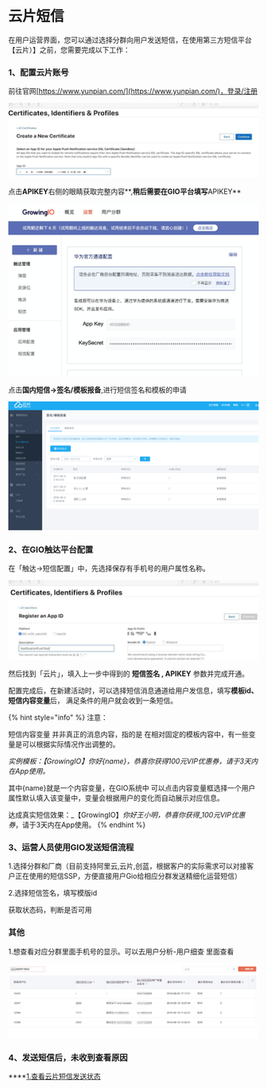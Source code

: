 # 云片短信

在用户运营界面，您可以通过选择分群向用户发送短信，在使用第三方短信平台【云片）】之前，您需要完成以下工作：

### 1、配置云片账号

前往官网[https://www.yunpian.com/](https://www.yunpian.com/)，登录/注册

![](../../.gitbook/assets/image%20%28124%29.png)

点击**APIKEY**右侧的眼睛获取完整内容**,**稍后需要在GIO平台填写**APIKEY**

![](../../.gitbook/assets/image%20%28170%29.png)

点击**国内短信-&gt;签名/模板报备**,进行短信签名和模板的申请

![](../../.gitbook/assets/yun-pian-duan-xin.png)

### 2、在GIO触达平台配置

在「触达→短信配置」中，先选择保存有手机号的用户属性名称。

![](../../.gitbook/assets/image%20%28126%29.png)

然后找到「云片」，填入上一步中得到的 **短信签名 , APIKEY** 参数并完成开通。

配置完成后，在新建活动时，可以选择短信消息通道给用户发信息，填写**模板id、短信内容变量**后， 满足条件的用户就会收到一条短信。

{% hint style="info" %}
注意：

短信内容变量 并非真正的消息内容，指的是 在相对固定的模板内容中，有一些变量是可以根据实际情况作出调整的。

_实例模板：【GrowingIO】你好{name}，恭喜你获得100元VIP优惠券，请于3天内在App使用。_

其中{name}就是一个内容变量，在GIO系统中 可以点击内容变量框选择一个用户属性默认填入该变量中，变量会根据用户的变化而自动展示对应信息。

达成真实短信效果：_【GrowingIO】_你好王小明，恭喜你获得_100元VIP优惠券_，请于3天内在App使用。
{% endhint %}

### 3、运营人员使用GIO发送短信流程

1.选择分群和厂商（目前支持阿里云,云片,创蓝，根据客户的实际需求可以对接客户正在使用的短信SSP，方便直接用户Gio给相应分群发送精细化运营短信）

2.选择短信签名，填写模版id

获取状态码，判断是否可用

### 其他

1.想查看对应分群里面手机号的显示。可以去用户分析-用户细查 里面查看

![](../../.gitbook/assets/yun-pian-duan-xin-2.png)

### **4**、**发送短信后，未收到查看原因**

\*\*\*\*[1.查看云片短信发送状态](https://www.yunpian.com/console/#/domestic/record/send)


